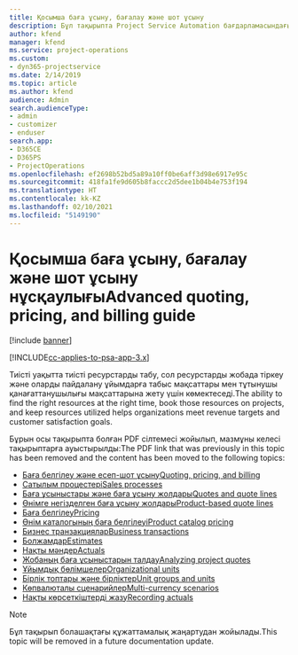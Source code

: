 ```yaml
---
title: Қосымша баға ұсыну, бағалау және шот ұсыну
description: Бұл тақырыпта Project Service Automation бағдарламасындағы баға ұсыну, шот ұсыну және бағалау туралы ақпарат берілген.
author: kfend
manager: kfend
ms.service: project-operations
ms.custom:
- dyn365-projectservice
ms.date: 2/14/2019
ms.topic: article
ms.author: kfend
audience: Admin
search.audienceType:
- admin
- customizer
- enduser
search.app:
- D365CE
- D365PS
- ProjectOperations
ms.openlocfilehash: ef2698b52bd5a89a10ff0be6aff3d98e6917e95c
ms.sourcegitcommit: 418fa1fe9d605b8faccc2d5dee1b04b4e753f194
ms.translationtype: HT
ms.contentlocale: kk-KZ
ms.lasthandoff: 02/10/2021
ms.locfileid: "5149190"
---
```

# <a name="advanced-quoting-pricing-and-billing-guide"></a><span data-ttu-id="4723e-103">Қосымша баға ұсыну, бағалау және шот ұсыну нұсқаулығы</span><span class="sxs-lookup"><span data-stu-id="4723e-103">Advanced quoting, pricing, and billing guide</span></span>

[!include [banner](../../includes/psa-now-project-operations.md)]

[!INCLUDE[cc-applies-to-psa-app-3.x](../../includes/cc-applies-to-psa-app-3x.md)]

<span data-ttu-id="4723e-104">Тиісті уақытта тиісті ресурстарды табу, сол ресурстарды жобада тіркеу және оларды пайдалану ұйымдарға табыс мақсаттары мен тұтынушы қанағаттанушылығы мақсаттарына жету үшін көмектеседі.</span><span class="sxs-lookup"><span data-stu-id="4723e-104">The ability to find the right resources at the right time, book those resources on projects, and keep resources utilized helps organizations meet revenue targets and customer satisfaction goals.</span></span> 

<span data-ttu-id="4723e-105">Бұрын осы тақырыпта болған PDF сілтемесі жойылып, мазмұны келесі тақырыптарға ауыстырылды:</span><span class="sxs-lookup"><span data-stu-id="4723e-105">The PDF link that was previously in this topic has been removed and the content has been moved to the following topics:</span></span>

- [<span data-ttu-id="4723e-106">Баға белгілеу және есеп-шот ұсыну</span><span class="sxs-lookup"><span data-stu-id="4723e-106">Quoting, pricing, and billing</span></span>](../quote-bill-price.md)
- [<span data-ttu-id="4723e-107">Сатылым процестері</span><span class="sxs-lookup"><span data-stu-id="4723e-107">Sales processes</span></span>](../basic-sales-process.md)
- [<span data-ttu-id="4723e-108">Баға ұсыныстары және баға ұсыну жолдары</span><span class="sxs-lookup"><span data-stu-id="4723e-108">Quotes and quote lines</span></span>](../basic-quote-lines.md)
- [<span data-ttu-id="4723e-109">Өнімге негізделген баға ұсыну жолдары</span><span class="sxs-lookup"><span data-stu-id="4723e-109">Product-based quote lines</span></span>](../product-based-quote-lines.md)
- [<span data-ttu-id="4723e-110">Баға белгілеу</span><span class="sxs-lookup"><span data-stu-id="4723e-110">Pricing</span></span>](../basic-pricing.md)
- [<span data-ttu-id="4723e-111">Өнім каталогының баға белгілеуі</span><span class="sxs-lookup"><span data-stu-id="4723e-111">Product catalog pricing</span></span>](../product-catalog-pricing.md)
- [<span data-ttu-id="4723e-112">Бизнес транзакциялар</span><span class="sxs-lookup"><span data-stu-id="4723e-112">Business transactions</span></span>](../basic-business-transactions.md)
- [<span data-ttu-id="4723e-113">Болжамдар</span><span class="sxs-lookup"><span data-stu-id="4723e-113">Estimates</span></span>](../estimates.md)
- [<span data-ttu-id="4723e-114">Нақты мәндер</span><span class="sxs-lookup"><span data-stu-id="4723e-114">Actuals</span></span>](../actuals.md)
- [<span data-ttu-id="4723e-115">Жобаның баға ұсыныстарын талдау</span><span class="sxs-lookup"><span data-stu-id="4723e-115">Analyzing project quotes</span></span>](../basic-analyzing-quotes.md)
- [<span data-ttu-id="4723e-116">Ұйымдық бөлімшелер</span><span class="sxs-lookup"><span data-stu-id="4723e-116">Organizational units</span></span>](../advanced-organizational.md)
- [<span data-ttu-id="4723e-117">Бірлік топтары және бірліктер</span><span class="sxs-lookup"><span data-stu-id="4723e-117">Unit groups and units</span></span>](../advanced-units.md)
- [<span data-ttu-id="4723e-118">Көпвалюталы сценарийлер</span><span class="sxs-lookup"><span data-stu-id="4723e-118">Multi-currency scenarios</span></span>](../advanced-currency.md)
- [<span data-ttu-id="4723e-119">Нақты көрсеткіштерді жазу</span><span class="sxs-lookup"><span data-stu-id="4723e-119">Recording actuals</span></span>](../advanced-actuals.md)

> [!NOTE]
> <span data-ttu-id="4723e-120">Бұл тақырып болашақтағы құжаттамалық жаңартудан жойылады.</span><span class="sxs-lookup"><span data-stu-id="4723e-120">This topic will be removed in a future documentation update.</span></span> 
